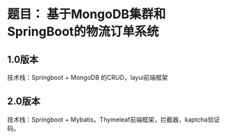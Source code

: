 # **题目： 基于MongoDB集群和SpringBoot的物流订单系统**

## 1.0版本

技术栈：Springboot + MongoDB 的CRUD，layui前端框架

## 2.0版本

技术栈：Springboot + Mybatis，Thymeleaf前端框架，拦截器，kaptcha验证码。
